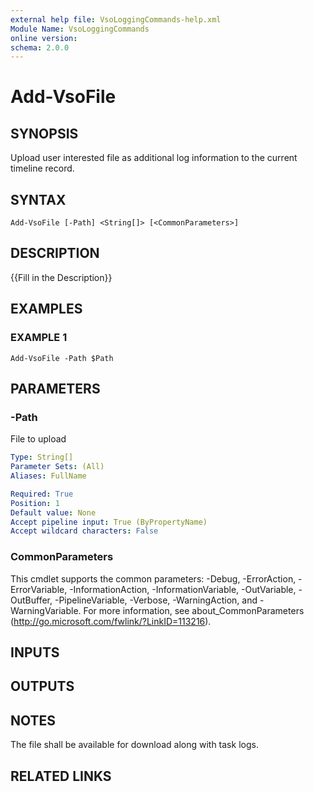 ```yaml
---
external help file: VsoLoggingCommands-help.xml
Module Name: VsoLoggingCommands
online version:
schema: 2.0.0
---
```


# Add-VsoFile

## SYNOPSIS
Upload user interested file as additional log information to the current timeline record.

## SYNTAX

```
Add-VsoFile [-Path] <String[]> [<CommonParameters>]
```

## DESCRIPTION
{{Fill in the Description}}

## EXAMPLES

### EXAMPLE 1
```
Add-VsoFile -Path $Path
```

## PARAMETERS

### -Path
File to upload

```yaml
Type: String[]
Parameter Sets: (All)
Aliases: FullName

Required: True
Position: 1
Default value: None
Accept pipeline input: True (ByPropertyName)
Accept wildcard characters: False
```

### CommonParameters
This cmdlet supports the common parameters: -Debug, -ErrorAction, -ErrorVariable, -InformationAction, -InformationVariable, -OutVariable, -OutBuffer, -PipelineVariable, -Verbose, -WarningAction, and -WarningVariable.
For more information, see about_CommonParameters (http://go.microsoft.com/fwlink/?LinkID=113216).

## INPUTS

## OUTPUTS

## NOTES
The file shall be available for download along with task logs.

## RELATED LINKS
